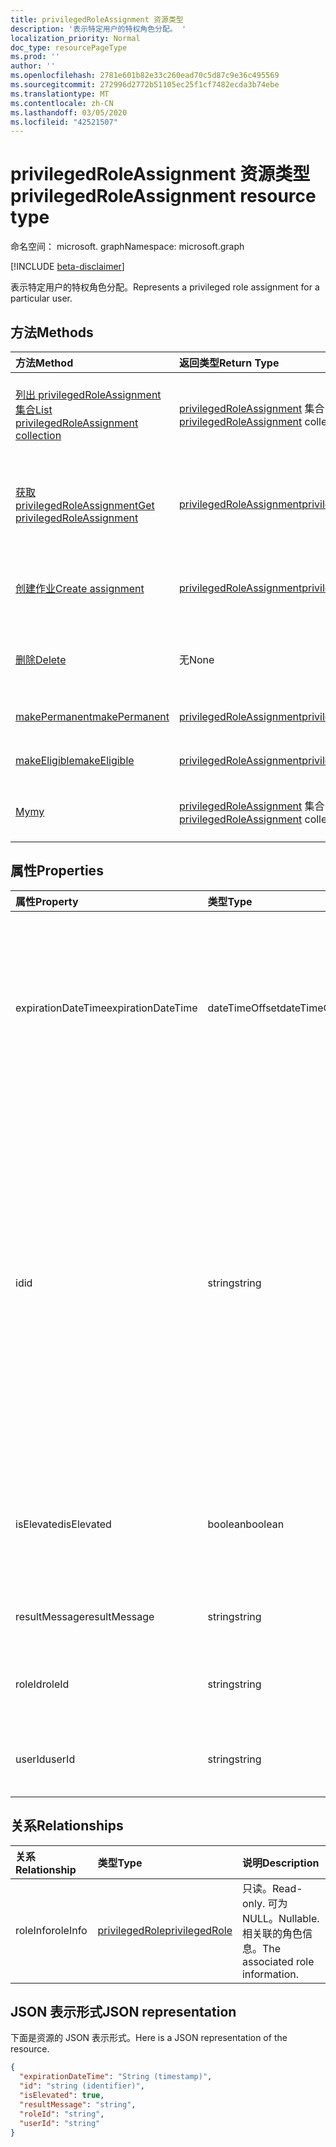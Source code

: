 ```yaml
---
title: privilegedRoleAssignment 资源类型
description: '表示特定用户的特权角色分配。 '
localization_priority: Normal
doc_type: resourcePageType
ms.prod: ''
author: ''
ms.openlocfilehash: 2781e601b82e33c260ead70c5d87c9e36c495569
ms.sourcegitcommit: 272996d2772b51105ec25f1cf7482ecda3b74ebe
ms.translationtype: MT
ms.contentlocale: zh-CN
ms.lasthandoff: 03/05/2020
ms.locfileid: "42521507"
---
```

# <a name="privilegedroleassignment-resource-type"></a><span data-ttu-id="0407d-103">privilegedRoleAssignment 资源类型</span><span class="sxs-lookup"><span data-stu-id="0407d-103">privilegedRoleAssignment resource type</span></span>

<span data-ttu-id="0407d-104">命名空间： microsoft. graph</span><span class="sxs-lookup"><span data-stu-id="0407d-104">Namespace: microsoft.graph</span></span>

[!INCLUDE [beta-disclaimer](../../includes/beta-disclaimer.md)]

<span data-ttu-id="0407d-105">表示特定用户的特权角色分配。</span><span class="sxs-lookup"><span data-stu-id="0407d-105">Represents a privileged role assignment for a particular user.</span></span> 


## <a name="methods"></a><span data-ttu-id="0407d-106">方法</span><span class="sxs-lookup"><span data-stu-id="0407d-106">Methods</span></span>

| <span data-ttu-id="0407d-107">方法</span><span class="sxs-lookup"><span data-stu-id="0407d-107">Method</span></span>           | <span data-ttu-id="0407d-108">返回类型</span><span class="sxs-lookup"><span data-stu-id="0407d-108">Return Type</span></span>    |<span data-ttu-id="0407d-109">说明</span><span class="sxs-lookup"><span data-stu-id="0407d-109">Description</span></span>|
|:---------------|:--------|:----------|
|[<span data-ttu-id="0407d-110">列出 privilegedRoleAssignment 集合</span><span class="sxs-lookup"><span data-stu-id="0407d-110">List privilegedRoleAssignment collection</span></span>](../api/privilegedroleassignment-list.md) | <span data-ttu-id="0407d-111">[privilegedRoleAssignment](privilegedroleassignment.md) 集合</span><span class="sxs-lookup"><span data-stu-id="0407d-111">[privilegedRoleAssignment](privilegedroleassignment.md) collection</span></span>|<span data-ttu-id="0407d-112">获取 privilegedRoleAssignment 对象的集合。</span><span class="sxs-lookup"><span data-stu-id="0407d-112">Get the collection of privilegedRoleAssignment objects.</span></span>|
|[<span data-ttu-id="0407d-113">获取 privilegedRoleAssignment</span><span class="sxs-lookup"><span data-stu-id="0407d-113">Get privilegedRoleAssignment</span></span>](../api/privilegedroleassignment-get.md) | [<span data-ttu-id="0407d-114">privilegedRoleAssignment</span><span class="sxs-lookup"><span data-stu-id="0407d-114">privilegedRoleAssignment</span></span>](privilegedroleassignment.md) |<span data-ttu-id="0407d-115">读取 privilegedRoleAssignment 对象的属性和关系。</span><span class="sxs-lookup"><span data-stu-id="0407d-115">Read properties and relationships of privilegedRoleAssignment object.</span></span>|
|[<span data-ttu-id="0407d-116">创建作业</span><span class="sxs-lookup"><span data-stu-id="0407d-116">Create assignment</span></span>](../api/privilegedroleassignment-post-privilegedroleassignments.md) |[<span data-ttu-id="0407d-117">privilegedRoleAssignment</span><span class="sxs-lookup"><span data-stu-id="0407d-117">privilegedRoleAssignment</span></span>](privilegedroleassignment.md)| <span data-ttu-id="0407d-118">通过发布到工作分配集合来创建新的工作分配。</span><span class="sxs-lookup"><span data-stu-id="0407d-118">Create a new assignment by posting to the assignments collection.</span></span>|
|[<span data-ttu-id="0407d-119">删除</span><span class="sxs-lookup"><span data-stu-id="0407d-119">Delete</span></span>](../api/privilegedroleassignment-delete.md) | <span data-ttu-id="0407d-120">无</span><span class="sxs-lookup"><span data-stu-id="0407d-120">None</span></span> |<span data-ttu-id="0407d-121">删除 privilegedRoleAssignment 对象。</span><span class="sxs-lookup"><span data-stu-id="0407d-121">Delete privilegedRoleAssignment object.</span></span> |
|[<span data-ttu-id="0407d-122">makePermanent</span><span class="sxs-lookup"><span data-stu-id="0407d-122">makePermanent</span></span>](../api/privilegedroleassignment-makepermanent.md)|[<span data-ttu-id="0407d-123">privilegedRoleAssignment</span><span class="sxs-lookup"><span data-stu-id="0407d-123">privilegedRoleAssignment</span></span>](privilegedroleassignment.md)|<span data-ttu-id="0407d-124">将角色分配标记为永久。</span><span class="sxs-lookup"><span data-stu-id="0407d-124">Make the role assignment as permanent.</span></span>|
|[<span data-ttu-id="0407d-125">makeEligible</span><span class="sxs-lookup"><span data-stu-id="0407d-125">makeEligible</span></span>](../api/privilegedroleassignment-makeeligible.md)|[<span data-ttu-id="0407d-126">privilegedRoleAssignment</span><span class="sxs-lookup"><span data-stu-id="0407d-126">privilegedRoleAssignment</span></span>](privilegedroleassignment.md)|<span data-ttu-id="0407d-127">使角色分配符合资格。</span><span class="sxs-lookup"><span data-stu-id="0407d-127">Make the role assignment as eligible.</span></span>|
|[<span data-ttu-id="0407d-128">My</span><span class="sxs-lookup"><span data-stu-id="0407d-128">my</span></span>](../api/privilegedroleassignment-my.md)|<span data-ttu-id="0407d-129">[privilegedRoleAssignment](privilegedroleassignment.md) 集合</span><span class="sxs-lookup"><span data-stu-id="0407d-129">[privilegedRoleAssignment](privilegedroleassignment.md) collection</span></span>|<span data-ttu-id="0407d-130">获取当前用户的特权角色分配。</span><span class="sxs-lookup"><span data-stu-id="0407d-130">Get the current user's privileged role assignments.</span></span>|

## <a name="properties"></a><span data-ttu-id="0407d-131">属性</span><span class="sxs-lookup"><span data-stu-id="0407d-131">Properties</span></span>
| <span data-ttu-id="0407d-132">属性</span><span class="sxs-lookup"><span data-stu-id="0407d-132">Property</span></span>     | <span data-ttu-id="0407d-133">类型</span><span class="sxs-lookup"><span data-stu-id="0407d-133">Type</span></span>   |<span data-ttu-id="0407d-134">说明</span><span class="sxs-lookup"><span data-stu-id="0407d-134">Description</span></span>|
|:---------------|:--------|:----------|
|<span data-ttu-id="0407d-135">expirationDateTime</span><span class="sxs-lookup"><span data-stu-id="0407d-135">expirationDateTime</span></span>|<span data-ttu-id="0407d-136">dateTimeOffset</span><span class="sxs-lookup"><span data-stu-id="0407d-136">dateTimeOffset</span></span>|<span data-ttu-id="0407d-137">临时权限角色分配将在何时过期时的 UTC 日期时间。</span><span class="sxs-lookup"><span data-stu-id="0407d-137">The UTC DateTime when the temporary privileged role assignment will be expired.</span></span> <span data-ttu-id="0407d-138">对于永久角色分配，值为 null。</span><span class="sxs-lookup"><span data-stu-id="0407d-138">For permanent role assignment, the value is null.</span></span>|
|<span data-ttu-id="0407d-139">id</span><span class="sxs-lookup"><span data-stu-id="0407d-139">id</span></span>|<span data-ttu-id="0407d-140">string</span><span class="sxs-lookup"><span data-stu-id="0407d-140">string</span></span>| <span data-ttu-id="0407d-141">特权角色分配的唯一标识符。</span><span class="sxs-lookup"><span data-stu-id="0407d-141">The unique identifier for the privileged role assignment.</span></span> <span data-ttu-id="0407d-142">只读。</span><span class="sxs-lookup"><span data-stu-id="0407d-142">Read-only.</span></span> <span data-ttu-id="0407d-143">它的格式为 "userId_roleId"，其中 userId 是 Azure AD 用户 id 的 GUID 字符串，roleId 是 Azure 管理员角色 id 的 GUID 字符串。</span><span class="sxs-lookup"><span data-stu-id="0407d-143">It is in the format of 'userId_roleId', where userId is the GUID string for Azure AD user id, and roleId is the GUID string for Azure administrator role id.</span></span>|
|<span data-ttu-id="0407d-144">isElevated</span><span class="sxs-lookup"><span data-stu-id="0407d-144">isElevated</span></span>|<span data-ttu-id="0407d-145">boolean</span><span class="sxs-lookup"><span data-stu-id="0407d-145">boolean</span></span>|<span data-ttu-id="0407d-146">如果角色分配已激活，**则为 true** 。</span><span class="sxs-lookup"><span data-stu-id="0407d-146">**true** if the role assignment is activated.</span></span> <span data-ttu-id="0407d-147">**假**如果角色分配被停用。</span><span class="sxs-lookup"><span data-stu-id="0407d-147">**false** if the role assignment is deactivated.</span></span>|
|<span data-ttu-id="0407d-148">resultMessage</span><span class="sxs-lookup"><span data-stu-id="0407d-148">resultMessage</span></span>|<span data-ttu-id="0407d-149">string</span><span class="sxs-lookup"><span data-stu-id="0407d-149">string</span></span>|<span data-ttu-id="0407d-150">由服务设置的结果消息。</span><span class="sxs-lookup"><span data-stu-id="0407d-150">Result message set by the service.</span></span>|
|<span data-ttu-id="0407d-151">roleId</span><span class="sxs-lookup"><span data-stu-id="0407d-151">roleId</span></span>|<span data-ttu-id="0407d-152">string</span><span class="sxs-lookup"><span data-stu-id="0407d-152">string</span></span>|<span data-ttu-id="0407d-153">角色标识符。</span><span class="sxs-lookup"><span data-stu-id="0407d-153">Role identifier.</span></span> <span data-ttu-id="0407d-154">以 GUID 字符串格式。</span><span class="sxs-lookup"><span data-stu-id="0407d-154">In GUID string format.</span></span>|
|<span data-ttu-id="0407d-155">userId</span><span class="sxs-lookup"><span data-stu-id="0407d-155">userId</span></span>|<span data-ttu-id="0407d-156">string</span><span class="sxs-lookup"><span data-stu-id="0407d-156">string</span></span>|<span data-ttu-id="0407d-157">用户标识符。</span><span class="sxs-lookup"><span data-stu-id="0407d-157">User identifier.</span></span> <span data-ttu-id="0407d-158">以 GUID 字符串格式。</span><span class="sxs-lookup"><span data-stu-id="0407d-158">In GUID string format.</span></span>|

## <a name="relationships"></a><span data-ttu-id="0407d-159">关系</span><span class="sxs-lookup"><span data-stu-id="0407d-159">Relationships</span></span>
| <span data-ttu-id="0407d-160">关系</span><span class="sxs-lookup"><span data-stu-id="0407d-160">Relationship</span></span> | <span data-ttu-id="0407d-161">类型</span><span class="sxs-lookup"><span data-stu-id="0407d-161">Type</span></span>   |<span data-ttu-id="0407d-162">说明</span><span class="sxs-lookup"><span data-stu-id="0407d-162">Description</span></span>|
|:---------------|:--------|:----------|
|<span data-ttu-id="0407d-163">roleInfo</span><span class="sxs-lookup"><span data-stu-id="0407d-163">roleInfo</span></span>|[<span data-ttu-id="0407d-164">privilegedRole</span><span class="sxs-lookup"><span data-stu-id="0407d-164">privilegedRole</span></span>](privilegedrole.md)| <span data-ttu-id="0407d-165">只读。</span><span class="sxs-lookup"><span data-stu-id="0407d-165">Read-only.</span></span> <span data-ttu-id="0407d-166">可为 NULL。</span><span class="sxs-lookup"><span data-stu-id="0407d-166">Nullable.</span></span> <span data-ttu-id="0407d-167">相关联的角色信息。</span><span class="sxs-lookup"><span data-stu-id="0407d-167">The associated role information.</span></span>|

## <a name="json-representation"></a><span data-ttu-id="0407d-168">JSON 表示形式</span><span class="sxs-lookup"><span data-stu-id="0407d-168">JSON representation</span></span>

<span data-ttu-id="0407d-169">下面是资源的 JSON 表示形式。</span><span class="sxs-lookup"><span data-stu-id="0407d-169">Here is a JSON representation of the resource.</span></span>

<!-- {
  "blockType": "resource",
  "optionalProperties": [

  ],
  "keyProperty": "id",
  "baseType":"microsoft.graph.entity",
  "@odata.type": "microsoft.graph.privilegedRoleAssignment"
}-->

```json
{
  "expirationDateTime": "String (timestamp)",
  "id": "string (identifier)",
  "isElevated": true,
  "resultMessage": "string",
  "roleId": "string",
  "userId": "string"
}

```

<!-- uuid: 8fcb5dbc-d5aa-4681-8e31-b001d5168d79
2015-10-25 14:57:30 UTC -->
<!--
{
  "type": "#page.annotation",
  "description": "privilegedRoleAssignment resource",
  "keywords": "",
  "section": "documentation",
  "tocPath": "",
  "suppressions": []
}
-->

